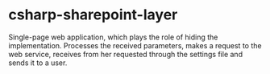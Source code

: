 # csharp-sharepoint-layer
Single-page web application, which plays the role of hiding the implementation. Processes the received parameters, makes a request to the web service, receives from her requested through the settings file and sends it to a user.
